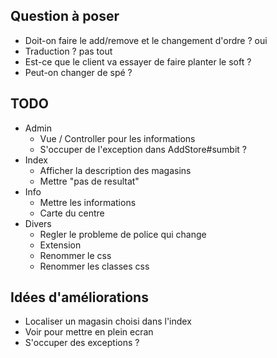 ## Question à poser

* Doit-on faire le add/remove et le changement d'ordre ?
    oui
* Traduction ?
    pas tout
* Est-ce que le client va essayer de faire planter le soft ?
* Peut-on changer de spé ?



## TODO

* Admin
    * Vue / Controller pour les informations
    * S'occuper de l'exception dans AddStore#sumbit ?
* Index
    * Afficher la description des magasins
    * Mettre "pas de resultat"
* Info
    * Mettre les informations
    * Carte du centre
* Divers
    * Regler le probleme de police qui change
    * Extension
    * Renommer le css
    * Renommer les classes css
    
## Idées d'améliorations

* Localiser un magasin choisi dans l'index
* Voir pour mettre en plein ecran
* S'occuper des exceptions ?